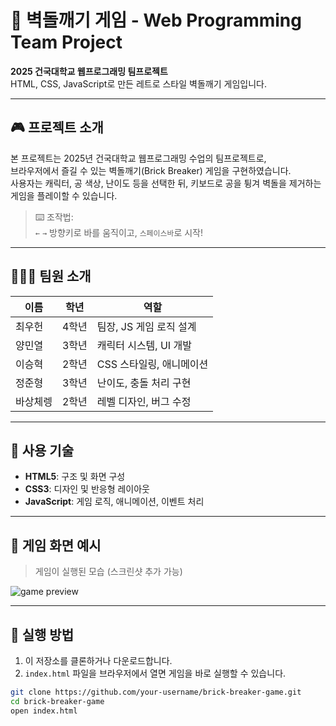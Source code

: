 # 🧱 벽돌깨기 게임 - Web Programming Team Project

**2025 건국대학교 웹프로그래밍 팀프로젝트**  
HTML, CSS, JavaScript로 만든 레트로 스타일 벽돌깨기 게임입니다.

---

## 🎮 프로젝트 소개

본 프로젝트는 2025년 건국대학교 웹프로그래밍 수업의 팀프로젝트로,  
브라우저에서 즐길 수 있는 벽돌깨기(Brick Breaker) 게임을 구현하였습니다.  
사용자는 캐릭터, 공 색상, 난이도 등을 선택한 뒤, 키보드로 공을 튕겨 벽돌을 제거하는 게임을 플레이할 수 있습니다.

> ⌨️ 조작법:  
> `←` `→` 방향키로 바를 움직이고, `스페이스바`로 시작!

---

## 🧑‍🤝‍🧑 팀원 소개

| 이름       | 학년   | 역할               |
|------------|--------|--------------------|
| 최우헌     | 4학년  | 팀장, JS 게임 로직 설계 |
| 양민열     | 3학년  | 캐릭터 시스템, UI 개발 |
| 이승혁     | 2학년  | CSS 스타일링, 애니메이션 |
| 정준형     | 3학년  | 난이도, 충돌 처리 구현 |
| 바상체렝   | 2학년  | 레벨 디자인, 버그 수정   |

---

## 📁 사용 기술

- **HTML5**: 구조 및 화면 구성  
- **CSS3**: 디자인 및 반응형 레이아웃  
- **JavaScript**: 게임 로직, 애니메이션, 이벤트 처리

---

## 📸 게임 화면 예시

> 게임이 실행된 모습 (스크린샷 추가 가능)

![game preview](preview.png)

---

## 🚀 실행 방법

1. 이 저장소를 클론하거나 다운로드합니다.
2. `index.html` 파일을 브라우저에서 열면 게임을 바로 실행할 수 있습니다.

```bash
git clone https://github.com/your-username/brick-breaker-game.git
cd brick-breaker-game
open index.html
